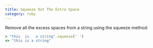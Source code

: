 ```yaml
---
title: Squeeze Out The Extra Space
category: ruby
---
```


Remove all the excess spaces from a string using the squeeze method:

```ruby
> "this  is   a string".squeeze(' ')
=> "this is a string"
```
